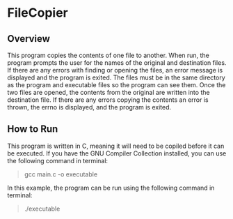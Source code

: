 # FileCopier

## Overview 
This program copies the contents of one file to another. When run, the program prompts the user for the names of the original and destination files. If there are any errors with finding or opening the files, an error message is displayed and the program is exited. The files must be in the same directory as the program and executable files so the program can see them. Once the two files are opened, the contents from the original are written into the destination file. If there are any errors copying the contents an error is thrown, the errno is displayed, and the program is exited. 

## How to Run
This program is written in C, meaning it will need to be copiled before it can be executed. If you have the GNU Compiler Collection installed, you can use the following command in terminal: 
> gcc main.c -o executable

In this example, the program can be run using the following command in terminal: 
> ./executable


